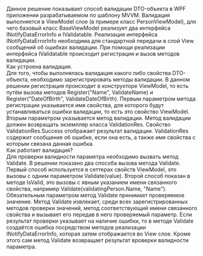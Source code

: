 Данное решение показывает способ валидации DTO-объекта в WPF приложении разрабатываемом по шаблону MVVM. Валидация выполняется в ViewModel слое (в примере класс PersonViewModel), для чего базовый класс BaseViewModel реализует два интерфейса INotifyDataErrorInfo и IValidatable. Реализация интерфейса INotifyDataErrorInfo необходима для стандартной передачи в слой View сообщений об ошибках валидации. При помощи реализации интерфейса IValidatable происходит регистрация и вызов методов валидации.  
Как устроена валидация.  
Для того, чтобы выполнялась валидация какого либо свойства DTO-объекта, необходимо зарегистрировать методы валидации. В данном решении регистрация происходит в конструкторе ViewModel, то есть путём вызова методов Register("Name", ValidateName) и Register("DateOfBirth", ValidateDateOfBirth). Первым параметром метода регистрации указывается имя свойства, для которого будут устанавливаться ошибки валидации, то есть это свойство ViewModel. Вторым параметром указывается метод валидации. Метод валидации должен возвращать экземпляр класса ValidationRes. Свойство ValidationRes.Success отображает результат валидации. ValidationRes содержит сообщение об ошибке, если она есть, а также имя свойства с которым связана данная ошибка.  
Как работает валидация?  
Для проверки валидности параметра необходимо вызвать метод Validate. В решении показано два способа вызова метода Validate. Первый способ используется в сеттерах свойств ViewModel, это вызовы с одним параметром Validate(value). Второй способ показан в методе IsValid, это вызовы с явным указанием имени связанного свойства, например Validate(validatingPerson.Name, "Name"). Обязательным параметром метод Validate принимает проверяемое значение. Метод Validate извлекает, среди всех зарегистрированных методов проверки значений, метод соответствующий имени связанного свойства и вызывает его передав в него проверяемый параметр. Если результат проверки указывает на наличие ошибки, то в методе Validate создаётся ошибка посредством методов реализации INotifyDataErrorInfo, которая затем отображается во View слое. Кроме этого сам метод Validate возвращает результат вроверки валидности параметра.
